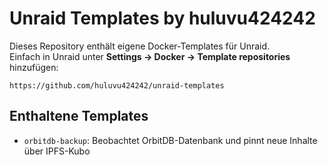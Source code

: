 # Unraid Templates by huluvu424242

Dieses Repository enthält eigene Docker-Templates für Unraid.  
Einfach in Unraid unter **Settings → Docker → Template repositories** hinzufügen:

    https://github.com/huluvu424242/unraid-templates

## Enthaltene Templates

- `orbitdb-backup`: Beobachtet OrbitDB-Datenbank und pinnt neue Inhalte über IPFS-Kubo
